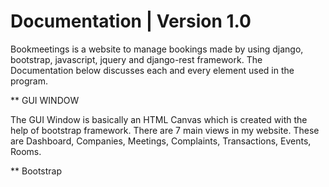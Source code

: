 # Documentation | Version 1.0
Bookmeetings is a website to manage bookings made by using django, bootstrap, javascript, jquery and django-rest framework. The Documentation below discusses each and every element used in the program. 

** GUI WINDOW

The GUI Window is basically an HTML Canvas which is created with the help of bootstrap framework. There are 7 main views in my website. These are Dashboard, Companies, Meetings, Complaints, Transactions, Events, Rooms.

** Bootstrap



